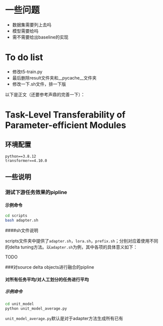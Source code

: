 # 一些问题

- 数据集需要列上去吗
- 模型需要给吗
- 需不需要给出baseline的实现





# To do list

- 修改t5-train.py
- 最后删除result文件夹和__pycache__文件夹
- 修改一下.sh文件，排一下版





以下是正文（还要参考声鼎的完善一下）：



# Task-Level Transferability of Parameter-efficient Modules

## 环境配置

```
python==3.8.12
transformer==4.10.0
```

## 一些说明

### 测试下游任务效果的pipline

#### 示例命令

```bash
cd scripts
bash adapter.sh
```

####sh文件说明

scripts文件夹中提供了`adapter.sh`，`lora.sh`，`prefix.sh`；分别对应着使用不同的delta tuning方法。以`adapter.sh`为例，其中各项的具体意义如下：

TODO



###对source delta objects进行融合的pipline

#### 对所有任务平均/对人工划分的任务进行平均

##### 示例命令

```bash
cd unit_model
python unit_model_average.py
```

`unit_model_average.py`默认是对于adapter方法生成所有已有

